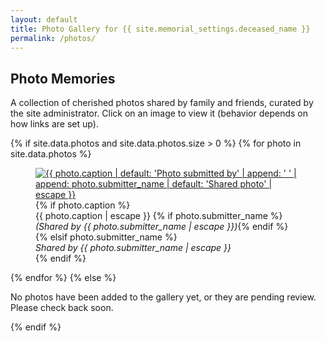 ```yaml
---
layout: default
title: Photo Gallery for {{ site.memorial_settings.deceased_name }}
permalink: /photos/
---
```


## Photo Memories

A collection of cherished photos shared by family and friends, curated by the site administrator. Click on an image to view it (behavior depends on how links are set up).

<div class="photo-gallery">
{% if site.data.photos and site.data.photos.size > 0 %}
    {% for photo in site.data.photos %}
    <figure class="photo-item">
        <a href="{{ photo.image_url }}" target="_blank" rel="noopener noreferrer">
            <img src="{{ photo.image_url }}" alt="{{ photo.caption | default: 'Photo submitted by' | append: ' ' | append: photo.submitter_name | default: 'Shared photo' | escape }}">
        </a>
        {% if photo.caption %}
        <figcaption>{{ photo.caption | escape }} {% if photo.submitter_name %}<em>(Shared by {{ photo.submitter_name | escape }})</em>{% endif %}</figcaption>
        {% elsif photo.submitter_name %}
        <figcaption><em>Shared by {{ photo.submitter_name | escape }}</em></figcaption>
        {% endif %}
    </figure>
    {% endfor %}
{% else %}
    <p>No photos have been added to the gallery yet, or they are pending review. Please check back soon.</p>
{% endif %}
</div>